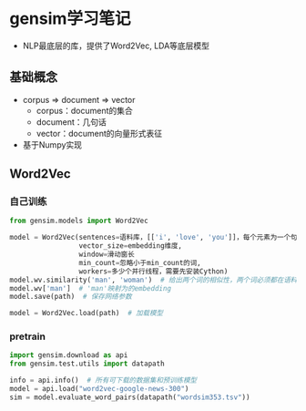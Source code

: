 # gensim学习笔记

- NLP最底层的库，提供了Word2Vec, LDA等底层模型

## 基础概念

- corpus => document => vector
  - corpus：document的集合
  - document：几句话
  - vector：document的向量形式表征
- 基于Numpy实现

## Word2Vec

### 自己训练

```python
from gensim.models import Word2Vec

model = Word2Vec(sentences=语料库，[['i', 'love', 'you']]，每个元素为一个句子split之后的结果,
                 vector_size=embedding维度,
                 window=滑动窗长
                 min_count=忽略小于min_count的词,
                 workers=多少个并行线程，需要先安装Cython)
model.wv.similarity('man', 'woman')  # 给出两个词的相似性，两个词必须都在语料库中
model.wv['man']  # 'man'映射为的embedding
model.save(path)  # 保存网络参数

model = Word2Vec.load(path)  # 加载模型
```

### pretrain

```python
import gensim.download as api
from gensim.test.utils import datapath

info = api.info()  # 所有可下载的数据集和预训练模型
model = api.load("word2vec-google-news-300")
sim = model.evaluate_word_pairs(datapath("wordsim353.tsv"))
```

